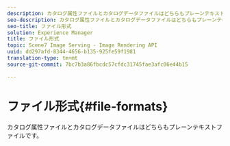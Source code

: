```yaml
---
description: カタログ属性ファイルとカタログデータファイルはどちらもプレーンテキストファイルです。
seo-description: カタログ属性ファイルとカタログデータファイルはどちらもプレーンテキストファイルです。
seo-title: ファイル形式
solution: Experience Manager
title: ファイル形式
topic: Scene7 Image Serving - Image Rendering API
uuid: dd297afd-8344-4656-b135-925fe59f1981
translation-type: tm+mt
source-git-commit: 7bc7b3a86fbcdc57cfdc31745fae3afc06e44b15

---
```



# ファイル形式{#file-formats}

カタログ属性ファイルとカタログデータファイルはどちらもプレーンテキストファイルです。

